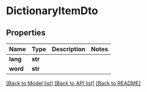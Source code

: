 # DictionaryItemDto

## Properties
Name | Type | Description | Notes
------------ | ------------- | ------------- | -------------
**lang** | **str** |  | 
**word** | **str** |  | 

[[Back to Model list]](../README.md#documentation-for-models) [[Back to API list]](../README.md#documentation-for-api-endpoints) [[Back to README]](../README.md)

